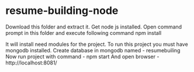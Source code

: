 # resume-building-node
Download this folder and extract it.
Get node js installed.
Open command prompt in this folder and execute following command
  npm install
  
 It will install need modules for the project.
 To run this project you must have mongodb installed.
 Create database in mongodb named - resumebuiling
 Now run project with command - npm start
 And open browser - http://localhost:8081/
